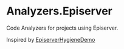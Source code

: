 # Analyzers.Episerver
Code Analyzers for projects using Episerver.

Inspired by [EpiserverHygieneDemo](https://github.com/ovelartelius/EpiserverHygieneDemo/)
